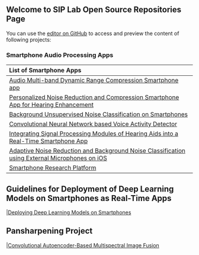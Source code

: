 ## Welcome to SIP Lab Open Source Repositories Page

You can use the [editor on GitHub](https://github.com/SIP-Lab/SIP-Lab.github.io/edit/master/index.md) to access and preview the content of following projects:


### Smartphone Audio Processing Apps
|**List of Smartphone Apps**|
|:-------
|[Audio Multi-band Dynamic Range Compression Smartphone app](https://github.com/nasim-alamdari/Audio-Compression.git)
|[Personalized Noise Reduction and Compression Smartphone App for Hearing Enhancement](https://github.com/nasim-alamdari/Personalized-NR.git)
|[Background Unsupervised Noise Classification on Smartphones](https://github.com/nasim-alamdari/Unsupervised-Noise-Classification.git)
|[Convolutional Neural Network based Voice Activity Detector](https://github.com/abhishek-sehgal/CNN-VAD.git)
|[Integrating Signal Processing Modules of Hearing Aids into a Real-Time Smartphone App](https://github.com/abhishek-sehgal/Integrated-Hearing-Aid-App.git)
|[Adaptive Noise Reduction and Background Noise Classification using External Microphones on iOS](https://github.com/abhishek-sehgal/iOS-TwoExternalMics.git)
|[Smartphone Research Platform](https://github.com/abhishek-sehgal/Smartphone-Research-Platform.git)


## Guidelines for Deployment of Deep Learning Models on Smartphones as Real-Time Apps
|[Deploying Deep Learning Models on Smartphones](https://github.com/abhishek-sehgal/Deep-Learning-Mobile.git)

## Pansharpening Project
|[Convolutional Autoencoder-Based Multispectral Image Fusion](https://github.com/ArianAzg/ConvolutionalAutoEncoder-ImageFusion.git)


